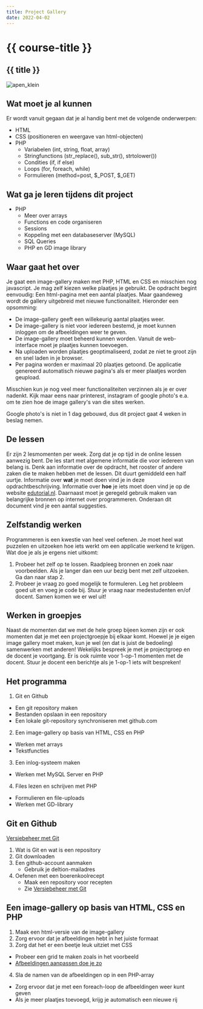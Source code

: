 ```yaml
---
title: Project Gallery
date: 2022-04-02
---
```


# {{ course-title }}

## {{ title }}
![apen_klein](https://static.edutorial.nl/php2/apen_klein.jpg)

## Wat moet je al kunnen
Er wordt vanuit gegaan dat je al handig bent met de volgende onderwerpen:
* HTML
* CSS (positioneren en weergave van html-objecten)
* PHP
  * Variabelen (int, string, float, array)
  * Stringfunctions (str_replace(), sub_str(), strtolower())
  * Condities (if, if else)
  * Loops (for, foreach, while)
  * Formulieren (method=post, $_POST, $_GET)

## Wat ga je leren tijdens dit project
* PHP
  * Meer over arrays
  * Functions en code organiseren
  * Sessions
  * Koppeling met een databaseserver (MySQL)
  * SQL Queries
  * PHP en GD image library

## Waar gaat het over
Je gaat een image-gallery maken met PHP, HTML en CSS en misschien nog javascript. Je mag zelf kiezen welke plaatjes je gebruikt. De opdracht begint eenvoudig: Een html-pagina met een aantal plaatjes. Maar gaandeweg wordt de gallery uitgebreid met nieuwe functionaliteit.
Hieronder een opsomming:

* De image-gallery geeft een willekeurig aantal plaatjes weer.
* De image-gallery is niet voor iedereen bestemd, je moet kunnen inloggen om de afbeeldingen weer te geven.
* De image-gallery moet beheerd kunnen worden. Vanuit de web-interface moet je plaatjes kunnen toevoegen.
* Na uploaden worden plaatjes geoptimaliseerd, zodat ze niet te groot zijn en snel laden in je browser.
* Per pagina worden er maximaal 20 plaatjes getoond. De applicatie genereerd automatisch nieuwe pagina's als er meer plaatjes worden geupload.

Misschien kun je nog veel meer functionaliteiten verzinnen als je er over nadenkt. Kijk maar eens naar printerest, instagram of google photo's e.a. om te zien hoe de image gallery's van die sites werken.

Google photo's is niet in 1 dag gebouwd, dus dit project gaat 4 weken in beslag nemen.

## De lessen
Er zijn 2 lesmomenten per week. Zorg dat je op tijd in de online lessen aanwezig bent. De les start met algemene informatie die voor iedereen van belang is. Denk aan informatie over de opdracht, het rooster of andere zaken die te maken hebben met de lessen. Dit duurt gemiddeld een half uurtje.
Informatie over <b>wat</b> je moet doen vind je in deze opdrachtbeschrijving.
Informatie over <b>hoe</b> je iets moet doen vind je op de website [edutorial.nl](https://www.edutorial.nl). Daarnaast moet je geregeld gebruik maken van belangrijke bronnen op internet over programmeren. Onderaan dit document vind je een aantal suggesties.

## Zelfstandig werken
Programmeren is een kwestie van heel veel oefenen. Je moet heel wat puzzelen en uitzoeken hoe iets werkt om een applicatie werkend te krijgen.
Wat doe je als je ergens niet uitkomt:
1. Probeer het zelf op te lossen. Raadpleeg bronnen en zoek naar voorbeelden. Als je langer dan een uur bezig bent met zelf uitzoeken. Ga dan naar stap 2.
2. Probeer je vraag zo goed mogelijk te formuleren. Leg het probleem goed uit en voeg je code bij. Stuur je vraag naar medestudenten en/of docent. Samen komen we er wel uit!

<p style="page-break-after: always;"></p>

## Werken in groepjes
Naast de momenten dat we met de hele groep bijeen komen zijn er ook momenten dat je met een projectgroepje bij elkaar komt. Hoewel je je eigen image gallery moet maken, kun je wel (en dat is juist de bedoeling) samenwerken met anderen! Wekelijks bespreek je met je projectgroep en de docent je voortgang. Er is ook ruimte voor 1-op-1 momenten met de docent. Stuur je docent een berichtje als je 1-op-1 iets wilt bespreken!

## Het programma
1. Git en Github
  * Een git repository maken
  * Bestanden opslaan in een repository
  * Een lokale git-repository synchroniseren met github.com
2. Een image-gallery op basis van HTML, CSS en PHP
  * Werken met arrays
  * Tekstfuncties
3. Een inlog-systeem maken
  * Werken met MySQL Server en PHP
4. Files lezen en schrijven met PHP
  * Formulieren en file-uploads
  * Werken met GD-library

## Git en Github
[Versiebeheer met Git](https://edutorial.nl/course/git)
1. Wat is Git en wat is een repository
2. Git downloaden
3. Een github-account aanmaken
   * Gebruik je deltion-mailadres
4. Oefenen met een boerenkoolrecept
   * Maak een repository voor recepten
   * Zie [Versiebeheer met Git](https://edutorial.nl/course/git)

## Een image-gallery op basis van HTML, CSS en PHP
1. Maak een html-versie van de image-gallery
2. Zorg ervoor dat je afbeeldingen hebt in het juiste formaat
3. Zorg dat het er een beetje leuk uitziet met CSS
  * Probeer een grid te maken zoals in het voorbeeld
  * [Afbeeldingen aanpassen doe je zo](https://edutorial.nl/course/html/ch8)
4. Sla de namen van de afbeeldingen op in een PHP-array
  * Zorg ervoor dat je met een foreach-loop de afbeeldingen weer kunt geven
  * Als je meer plaatjes toevoegd, krijg je automatisch een nieuwe rij

<video-element video="videoseries?list=PLBtXOV0WuE_Hv-Mlz_vUHtqPZ-8Zrt35X"></video-element>
